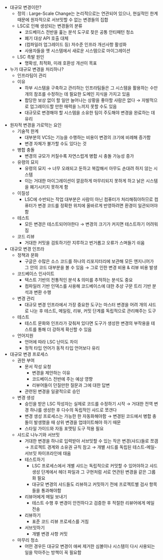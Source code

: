 - 대규모 변경이란?
    - 정의 : Large-Scale Change는 논리적으로는 연관되어 있으나, 현실적인 한계 때문에 원자적으로 서브밋할 수 없는 변경들의 집합
    - LSC로 인해 생성되는 변경들의 분류
        - 코드베이스 전반을 훑는 분석 도구로 찾은 공통 안티패턴 청소
        - 폐기 대상 API 호출 대체
        - (컴파일러 업그레이드 등) 저수준 인프라 개선사항 활성화
        - 사용자들을 옛 시스템에서 새로운 시스템으로 마이그레이션
    - LSC 촉발 원인
        - 명확성, 최적화, 미래 호환성 개선이 목표
- 누가 대규모 변경을 처리하나?
    - 인프라팀이 관리
    - 이유
        - 하부 시스템을 구축하고 관리하는 인프라팀들은 그 시스템을 활용하는 수만 개의 참조를 수정하는 데 필요한 도메인 지식을 가지고 있음
        - 합당한 보상 없이 할 일만 늘어나는 상황을 좋아할 사람은 없다 → 자발적으로 업그레이드할 만한 매력을 느끼지 못할 수도 있음
        - 대규모로 변경해야 할 시스템을 소유한 팀이 주도해야 변경을 완료하는 데 유리
- 원자적 변경을 가로막는 요인
    - 기술적 한계
        - 대부분의 VCS는 기능을 수행하는 비용이 변경의 크기에 비례해 증가함
        - 변경 자체가 불가할 수도 있다는 것
    - 병합 충돌
        - 변경의 규모가 커질수록 자연스럽게 병합 시 충돌 가능성 증가
    - 유령의 묘지
        - 유령의 묘지 → 너무 오래되고 둔하고 복잡해서 아무도 손대려 하지 않는 시스템
        - 이는 거대한 마이그레이션이 깔끔하게 마무리되지 못하게 하고 낡은 시스템을 폐기시키지 못하게 함
    - 이질성
        - LSC에 수반되는 작업 대부분은 사람이 아닌 컴퓨터가 처리해줘야하므로 컴퓨터가 변경 코드를 정확한 위치에 올바르게 반영하려면 환경이 일관되어야함
    - 테스트
        - 모든 변경은 테스트되어야한다 → 변경의 크기가 커지면 테스트하기 어려워짐
    - 코드 리뷰
        - 거대한 커밋을 검토하기란 지루하고 번거롭고 오류가 스며들기 쉬움
- 대규모 변경 인프라
    - 정책과 문화
        - 구글은 수많은 소스 코드를 하나의 리포지터리에 보관해 모든 엔지니어가 그 안의 코드 대부분을 볼 수 있음 → 그로 인한 변경 비용 & 리뷰 비용 발생
    - 코드베이스 인사이트
        - 텍스트 기반의 전통적인 분석 & 의미를 추적하는 분석도 중요
        - 컴파일러 기반 인덱스를 사용해 코드베이스에 대한 추상 구문 트리 기반 분석과 변환 수행
    - 변경 관리
        - 대규모 변경 인프라에서 가장 중요한 도구는 마스터 변경을 어려 개의 샤드로 나눈 후 테스트, 메일링, 리뷰, 커밋 단계를 독립적으로 관리해주는 도구
    - 테스트
        - 테스트 문화와 인프라가 갖춰져 있다면 도구가 생성한 변경의 부작용을 테스트를 통해 더 강하게 확신할 수 있음
    - 언어지원
        - 언어에 따라 LSC 난이도 차이
        - 정적 타입 언어가 동적 타입 언어보다 유리
- 대규모 변경 프로세스
    - 권한 부여
        - 문서 작성 요청
            - 변경을 제안하는 이유
            - 코드베이스 전반에 주는 예상 영향
            - 리뷰어들이 던질만한 질문과 그에 대한 답변
        - 관련된 변경을 일괄적으로 승인
    - 변경 생성
        - 승인을 받은 LSC 작성자는 실제로 코드를 수정하기 시작 → 거대한 전역 변경 하나를 생성한 후 다수의 독립적인 샤드로 쪼갠다
        - 변경 생성 프로세스는 가능한 한 자동화해야함 → 변경된 코드에서 병합 충돌이 발생했을 때 상위 변경을 업데이트해야 하기 때문
        - 스타일 가이드와 자동 포맷팅 도구 적용 필요
    - 샤드로 나누기와 서브밋
        - 거대한 변경을 하나로 입력받아 서브밋할 수 있는 작은 변경(샤드)들로 쪼갬 → 프로젝트 경계와 소유권 규칙 참고 → 개별 샤드를 독립된 테스트-메일-서브밋 파이프라인에 태움
        - 테스트하기
            - LSC 프로세스에서 개별 샤드는 독립적으로 커밋할 수 있어야하고 샤드 생성 단계에서 헤더 파일과 그 구현처럼 서로 연관된 변경을 같은 그룹화 필요
            - 대규모 변경의 샤드들도 리뷰하고 커밋하기 전에 프로젝트별 검사 항목들을 통과해야함
        - 리뷰어에게 메일 보내기
            - 테스트 수행 후 변경이 안전하다고 검증한 후 적절한 리뷰어에게 메일 전송
        - 리뷰하기
            - 표준 코드 리뷰 프로세스를 거침
        - 서브밋하기
            - 개별 변경 사항 커밋
    - 마무리 청소
        - 어떤 경우든 대규모 변경이 애써 제거한 심볼이나 시스템이 다시 사용되는 일을 막아주는 방책이 꼭 필요함